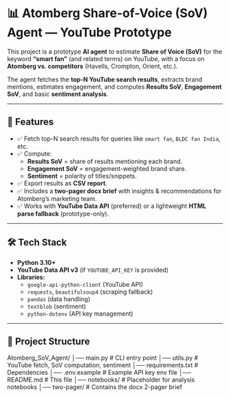 # 📊 Atomberg Share-of-Voice (SoV) Agent — YouTube Prototype

This project is a prototype **AI agent** to estimate **Share of Voice (SoV)** for the keyword **“smart fan”** (and related terms) on YouTube, with a focus on **Atomberg vs. competitors** (Havells, Crompton, Orient, etc.).

The agent fetches the **top-N YouTube search results**, extracts brand mentions, estimates engagement, and computes **Results SoV**, **Engagement SoV**, and basic **sentiment analysis**.  

---

## 🚀 Features
- ✅ Fetch top-N search results for queries like `smart fan`, `BLDC fan India`, etc.  
- ✅ Compute:
  - **Results SoV** = share of results mentioning each brand.  
  - **Engagement SoV** = engagement-weighted brand share.  
  - **Sentiment** = polarity of titles/snippets.  
- ✅ Export results as **CSV report**.  
- ✅ Includes a **two-pager docx brief** with insights & recommendations for Atomberg’s marketing team.  
- ✅ Works with **YouTube Data API** (preferred) or a lightweight **HTML parse fallback** (prototype-only).  

---

## 🛠️ Tech Stack
- **Python 3.10+**
- **YouTube Data API v3** (if `YOUTUBE_API_KEY` is provided)
- **Libraries:**  
  - `google-api-python-client` (YouTube API)  
  - `requests`, `beautifulsoup4` (scraping fallback)  
  - `pandas` (data handling)  
  - `textblob` (sentiment)  
  - `python-dotenv` (API key management)  

---

## 📂 Project Structure
Atomberg_SoV_Agent/
│── main.py # CLI entry point
│── utils.py # YouTube fetch, SoV computation, sentiment
│── requirements.txt # Dependencies
│── .env.example # Example API key env file
│── README.md # This file
│── notebooks/ # Placeholder for analysis notebooks
│── two-pager/ # Contains the docx 2-pager brief
